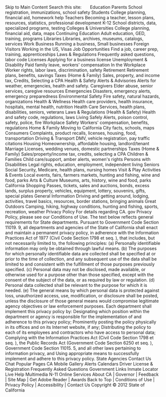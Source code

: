 Skip to Main Content Search this site:       Education Parents School registration, immunizations, school safety Students College planning, financial aid, homework help Teachers Becoming a teacher, lesson plans, resources, statistics, professional development K-12 School districts, data, specialized programs, testing Colleges & Universities College planning, financial aid, data, maps Continuing Education Adult education, GED, training, programs Libraries Libraries, archives, museums, catalogs, services Work Business Running a business, Small businesses Foreign Visitors Working in the US, Visas Job Opportunities Find a job, career prep, training, apprenticeships Laws & Regulations Frequently asked questions, labor code Licenses Applying for a business license Unemployment & Disability Paid family leave, workers' compensation In the Workplace Worker rights, labor laws, discrimination, safety Retirement Retirement plans, benefits, savings Taxes (Home & Family) Sales, property, and income tax, Credits, Selecting a CPA Health & Safety Alerts & Advisories Alerts for weather, emergencies, health and safety. Caregivers Elder abuse, senior services, caregive resources Emergencies Disasters, emergency alerts, emergency preparedness Environmental Safety Fire safety, natural hazards, organizations Health & Wellness Health care providers, health insurance, hospitals, mental health, nutrition Health Care Services, health plans, disabilities, seniors, veterans Laws & Regulations (Health & Safety) Health and safety code, regulations, laws Living Safely Alerts, poison control, safety, police, fire Workplace Safety Workers' compensation, benefits, regulations Home & Family Moving to California City facts, schools, maps Consumers Complaints, product recalls, licenses, housing, food, transportation Driving & Transport DMV, vehicle registration, pay traffic citations Housing Homeownership, affordable housing, landlord/tenant Marriage Licenses, wedding venues, domestic partnerships Taxes (Home & Family) Sales/property/income tax, credits, selecting a CPA Children & Families Child care/support, amber alerts, women's rights Persons with Disabilities Legal rights, education, employment, independent living Seniors Social Security, Medicare, health plans, nursing homes Visit & Play Activities & Events Local events, fairs, farmers markets, hunting and fishing, wine and food, parks Arts & Culture Museums, arts, history, wine and food, parks California Shopping Passes, tickets, sales and auctions, bonds, excess lands, surplus property, vehicles, equipment, lottery, souvenirs, gifts, special plates General Information Driving and getting around, lodging, activities, travel basics, resources, border stations, bringing animals Great Outdoors Camping, hiking, highway conditions, hunting and fishing, sports, recreation, weather Privacy Policy For details regarding CA. gov Privacy Policy, please see our Conditions of Use. The text below reflects general requirements for State departments. Pursuant to Government Code Section 11019. 9, all departments and agencies of the State of California shall enact and maintain a permanent privacy policy, in adherence with the Information Practices Act of 1977 (Civil Code Section 1798 et seq. ), that includes, but not necessarily limited to, the following principles: (a) Personally identifiable information may only be obtained through lawful means. (b) The purposes for which personally identifiable data are collected shall be specified at or prior to the time of collection, and any subsequent use of the data shall be limited to and consistent with the fulfillment of those purposes previously specified. (c) Personal data may not be disclosed, made available, or otherwise used for a purpose other than those specified, except with the consent of the subject of the data, or as required by law or regulation. (d) Personal data collected shall be relevant to the purpose for which it is needed. (e) The general means by which personal data is protected against loss, unauthorized access, use, modification, or disclosure shall be posted, unless the disclosure of those general means would compromise legitimate agency objectives or law enforcement purposes. Each department shall implement this privacy policy by: Designating which position within the department or agency is responsible for the implementation of and adherence to this privacy policy; Prominently posting the policy physically in its offices and on its Internet website, if any; Distributing the policy to each of its employees and contractors who have access to personal data; Complying with the Information Practices Act (Civil Code Section 1798 et seq. ), the Public Records Act (Government Code Section 6250 et seq. ), Government Code Section 11015. 5, and all other laws pertaining to information privacy, and Using appropriate means to successfully implement and adhere to this privacy policy. State Agencies Contact Us Chat Popular Pages CA Mobile Gallery Alerts Calendars Driver License & Registration Frequently Asked Questions Government Links Inmate Locator Live Help Multimedia N-11 Online Services About CA | Governor | Feedback | Site Map | Get Adobe Reader | Awards Back to Top | Conditions of Use | Privacy Policy | Accessibility | Contact Us Copyright © 2012 State of California